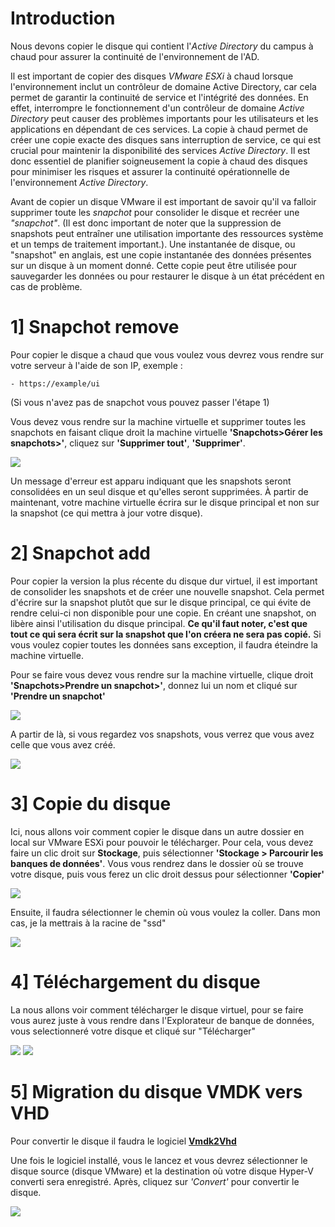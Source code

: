 
# Introduction 

Nous devons copier le disque qui contient l'*Active Directory* du campus à chaud pour assurer la continuité de l'environnement de l'AD.

Il est important de copier des disques *VMware ESXi* à chaud lorsque l'environnement inclut un contrôleur de domaine Active Directory, car cela permet de garantir la continuité de service et l'intégrité des données. En effet, interrompre le fonctionnement d'un contrôleur de domaine *Active Directory* peut causer des problèmes importants pour les utilisateurs et les applications en dépendant de ces services. La copie à chaud permet de créer une copie exacte des disques sans interruption de service, ce qui est crucial pour maintenir la disponibilité des services *Active Directory*. Il est donc essentiel de planifier soigneusement la copie à chaud des disques pour minimiser les risques et assurer la continuité opérationnelle de l'environnement *Active Directory*.

Avant de copier un disque VMware il est important de savoir qu'il va falloir supprimer toute les *snapchot* pour consolider le disque et recréer une *"snapchot"*. (Il est donc important de noter que la suppression de snapshots peut entraîner une utilisation importante des ressources système et un temps de traitement important.).
Une instantanée de disque, ou "snapshot" en anglais, est une copie instantanée des données présentes sur un disque à un moment donné. Cette copie peut être utilisée pour sauvegarder les données ou pour restaurer le disque à un état précédent en cas de problème.


# 1] Snapchot remove

Pour copier le disque a chaud que vous voulez vous devrez vous rendre sur votre serveur à l'aide de son IP, exemple :

	- https://example/ui

(Si vous n'avez pas de snapchot vous pouvez passer l'étape 1)

Vous devez vous rendre sur la machine virtuelle et supprimer toutes les snapchots en faisant clique droit la machine virtuelle **'Snapchots>Gérer les snapchots>'**, cliquez sur **'Supprimer tout'**, **'Supprimer'**.

<img src="https://cdn.discordapp.com/attachments/1029113801003511859/1062654909243195392/image.png">

Un message d'erreur est apparu indiquant que les snapshots seront consolidées en un seul disque et qu'elles seront supprimées. À partir de maintenant, votre machine virtuelle écrira sur le disque principal et non sur la snapshot (ce qui mettra à jour votre disque).

# 2] Snapchot add

Pour copier la version la plus récente du disque dur virtuel, il est important de consolider les snapshots et de créer une nouvelle snapshot. Cela permet d'écrire sur la snapshot plutôt que sur le disque principal, ce qui évite de rendre celui-ci non disponible pour une copie. En créant une snapshot, on libère ainsi l'utilisation du disque principal. **Ce qu'il faut noter, c'est que tout ce qui sera écrit sur la snapshot que l'on créera ne sera pas copié.** Si vous voulez copier toutes les données sans exception, il faudra éteindre la machine virtuelle.

Pour se faire vous devez vous rendre sur la machine virtuelle, clique droit **'Snapchots>Prendre un snapchot>'**, donnez lui un nom et cliqué sur **'Prendre un snapchot'** 

<img src="https://cdn.discordapp.com/attachments/1029113801003511859/1062680739063271465/image.png">

A partir de là, si vous regardez vos snapshots, vous verrez que vous avez celle que vous avez créé.

<img src="https://cdn.discordapp.com/attachments/1029113801003511859/1062682205723316244/image.png">

# 3] Copie du disque

Ici, nous allons voir comment copier le disque dans un autre dossier en local sur VMware ESXi pour pouvoir le télécharger. Pour cela, vous devez faire un clic droit sur **Stockage**, puis sélectionner **'Stockage > Parcourir les banques de données'**. Vous vous rendrez dans le dossier où se trouve votre disque, puis vous ferez un clic droit dessus pour sélectionner **'Copier'**

<img src="https://cdn.discordapp.com/attachments/1029113801003511859/1062687887612706876/image.png">

Ensuite, il faudra sélectionner le chemin où vous voulez la coller. Dans mon cas, je la mettrais à la racine de "ssd"

<img src="https://cdn.discordapp.com/attachments/1029113801003511859/1062690331549773894/image.png">

# 4] Téléchargement du disque

La nous allons voir comment télécharger le disque virtuel, pour se faire vous aurez juste à vous rendre dans l'Explorateur de banque de données, vous selectionneré votre disque et cliqué sur "Télécharger" 

<img src="https://cdn.discordapp.com/attachments/1029113801003511859/1062691156703596604/image.png">

<img src="https://cdn.discordapp.com/attachments/1029113801003511859/1062691266787282994/image.png">

# 5] Migration du disque VMDK vers VHD

Pour convertir le disque il faudra le logiciel **[Vmdk2Vhd](https://www.softpedia.com/get/System/File-Management/Vmdk2Vhd.shtml)**

Une fois le logiciel installé, vous le lancez et vous devrez sélectionner le disque source (disque VMware) et la destination où votre disque Hyper-V converti sera enregistré. Après, cliquez sur *'Convert'* pour convertir le disque.

<img src="https://cdn.discordapp.com/attachments/1029113801003511859/1062290887390003261/image.png">
